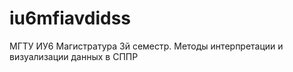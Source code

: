 # iu6mfiavdidss
МГТУ ИУ6 Магистратура 3й семестр. Методы интерпретации и визуализации данных в СППР
